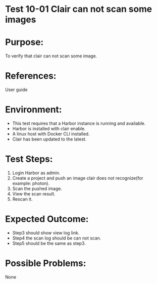 Test 10-01  Clair can not scan some images
=======

# Purpose:
To verify that clair can not scan some image.

# References:
User guide

# Environment:
* This test requires that a Harbor instance is running and available.
* Harbor is installed with clair enable.
* A linux host with Docker CLI installed.
* Clair has been updated to the latest.

# Test Steps:
1. Login Harbor as admin.
2. Create a project and push an image clair does not recognize(for example: photon).
3. Scan the pushed image.
4. View the scan result.
5. Rescan it.

# Expected Outcome:
* Step3 should show view log link.
* Step4 the scan log should be can not scan.
* Step5 should be the same as step3.

# Possible Problems:
None
